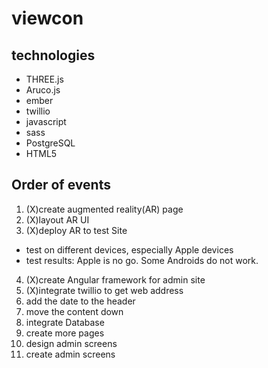 # viewcon

## technologies

- THREE.js
- Aruco.js
- ember
- twillio
- javascript
- sass
- PostgreSQL
- HTML5

## Order of events

1. (X)create augmented reality(AR) page
2. (X)layout AR UI
3. (X)deploy AR to test Site
  * test on different devices, especially Apple devices
  * test results: Apple is no go. Some Androids do not work.
4. (X)create Angular framework for admin site
5. (X)integrate twillio to get web address
5. add the date to the header
5. move the content down
6. integrate Database
6. create more pages
7. design admin screens
8. create admin screens
